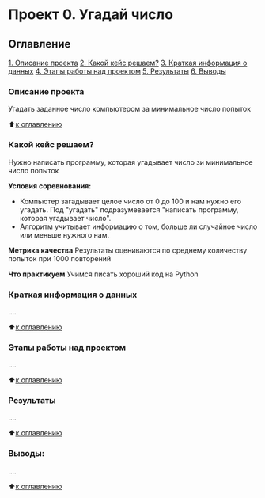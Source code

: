 # Проект 0. Угадай число

## Оглавление
[1. Описание проекта](https://github.com/iruzhentsev/sf.data_science_1/blob/main/project_0/README.MD#Описание-проекта)
[2. Какой кейс решаем?](https://github.com/iruzhentsev/sf.data_science_1/blob/main/project_0/README.MD#Какой-кейс-решаем)
[3. Краткая информация о данных](https://github.com/iruzhentsev/sf.data_science_1/blob/main/project_0/README.MD#Краткая-информация-о-данных)
[4. Этапы работы над проектом](https://github.com/iruzhentsev/sf.data_science_1/blob/main/project_0/README.MD#Этапы-работы-над-проектом)
[5. Результаты](https://github.com/iruzhentsev/sf.data_science_1/blob/main/project_0/README.MD#Результаты)
[6. Выводы](https://github.com/iruzhentsev/sf.data_science_1/blob/main/project_0/README.MD#Выводы)


### Описание проекта
Угадать заданное число компьютером за минимальное число попыток

:arrow_up:[к оглавлению](https://github.com/iruzhentsev/sf.data_science_1/blob/main/project_0/README.MD#Оглавление)

### Какой кейс решаем?
Нужно написать программу, которая угадывает число зи минимальное число попыток

**Условия соревнования:**
- Компьютер загадывает целое число от 0 до 100 и нам нужно его угадать. Под "угадать" подразумевается "написать программу, которая угадывает число".
- Алгоритм учитывает информацию о том, больше ли случайное число или меньше нужного нам.

**Метрика качества**
Результаты оцениваются по среднему количеству попыток при 1000 повторений

**Что практикуем**
Учимся писать хороший код на Python

### Краткая информация о данных
....

:arrow_up:[к оглавлению](https://github.com/iruzhentsev/sf.data_science_1/blob/main/project_0/README.MD#Оглавление)

### Этапы работы над проектом
....

:arrow_up:[к оглавлению](https://github.com/iruzhentsev/sf.data_science_1/blob/main/project_0/README.MD#Оглавление)

### Результаты
....

:arrow_up:[к оглавлению](https://github.com/iruzhentsev/sf.data_science_1/blob/main/project_0/README.MD#Оглавление)

### Выводы:
....

:arrow_up:[к оглавлению](https://github.com/iruzhentsev/sf.data_science_1/blob/main/project_0/README.MD#Оглавление)
